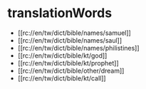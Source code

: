# translationWords

* [[rc://en/tw/dict/bible/names/samuel]]
* [[rc://en/tw/dict/bible/names/saul]]
* [[rc://en/tw/dict/bible/names/philistines]]
* [[rc://en/tw/dict/bible/kt/god]]
* [[rc://en/tw/dict/bible/kt/prophet]]
* [[rc://en/tw/dict/bible/other/dream]]
* [[rc://en/tw/dict/bible/kt/call]]